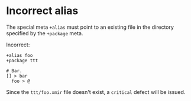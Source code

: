 # Incorrect alias

The special meta `+alias` must point to an existing file in the directory specified by
the `+package` meta.

Incorrect:

```eo
+alias foo
+package ttt

# Bar.
[] > bar
  foo > @
```

Since the `ttt/foo.xmir` file doesn't exist, a `critical` defect will be issued.

